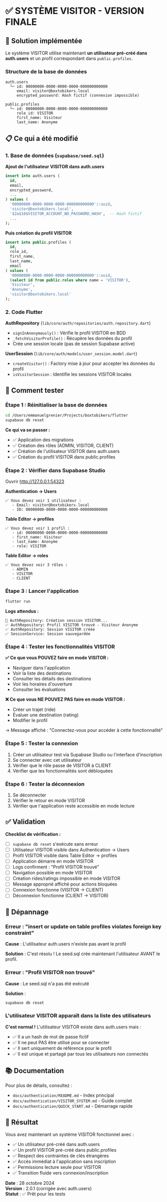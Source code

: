 # ✅ SYSTÈME VISITOR - VERSION FINALE

## 🎯 Solution implémentée

Le système VISITOR utilise maintenant **un utilisateur pré-créé dans auth.users** et un profil correspondant dans `public.profiles`.

### Structure de la base de données

```
auth.users
  └─ id: 00000000-0000-0000-0000-000000000000
     email: visitor@boxtobikers.local
     encrypted_password: Hash fictif (connexion impossible)
     
public.profiles
  └─ id: 00000000-0000-0000-0000-000000000000
     role_id: VISITOR
     first_name: Visiteur
     last_name: Anonyme
```

## 📋 Ce qui a été modifié

### 1. Base de données (`supabase/seed.sql`)

**Ajout de l'utilisateur VISITOR dans auth.users**
```sql
insert into auth.users (
  id,
  email,
  encrypted_password,
  ...
) values (
  '00000000-0000-0000-0000-000000000000'::uuid,
  'visitor@boxtobikers.local',
  '$2a$10$VISITOR_ACCOUNT_NO_PASSWORD_HASH',  -- Hash fictif
  ...
);
```

**Puis création du profil VISITOR**
```sql
insert into public.profiles (
  id,
  role_id,
  first_name,
  last_name,
  email
) values (
  '00000000-0000-0000-0000-000000000000'::uuid,
  (select id from public.roles where name = 'VISITOR'),
  'Visiteur',
  'Anonyme',
  'visitor@boxtobikers.local'
);
```

### 2. Code Flutter

**AuthRepository** (`lib/core/auth/repositories/auth.repository.dart`)
- `signInAnonymously()` : Vérifie le profil VISITOR en BDD
- `_fetchVisitorProfile()` : Récupère les données du profil
- Crée une session locale (pas de session Supabase active)

**UserSession** (`lib/core/auth/models/user_session.model.dart`)
- `createVisitor()` : Factory mise à jour pour accepter les données du profil
- `isVisitorSession` : Identifie les sessions VISITOR locales

## 🚀 Comment tester

### Étape 1 : Réinitialiser la base de données
```bash
cd /Users/emmanuelgrenier/Projects/boxtobikers/flutter
supabase db reset
```

**Ce qui va se passer :**
- ✅ Application des migrations
- ✅ Création des rôles (ADMIN, VISITOR, CLIENT)
- ✅ Création de l'utilisateur VISITOR dans auth.users
- ✅ Création du profil VISITOR dans public.profiles

### Étape 2 : Vérifier dans Supabase Studio

Ouvrir http://127.0.0.1:54323

**Authentication → Users**
```
✅ Vous devez voir 1 utilisateur :
   - Email: visitor@boxtobikers.local
   - ID: 00000000-0000-0000-0000-000000000000
```

**Table Editor → profiles**
```
✅ Vous devez voir 1 profil :
   - id: 00000000-0000-0000-0000-000000000000
   - first_name: Visiteur
   - last_name: Anonyme
   - role: VISITOR
```

**Table Editor → roles**
```
✅ Vous devez voir 3 rôles :
   - ADMIN
   - VISITOR
   - CLIENT
```

### Étape 3 : Lancer l'application
```bash
flutter run
```

**Logs attendus :**
```
🔐 AuthRepository: Création session VISITOR...
✅ AuthRepository: Profil VISITOR trouvé - Visiteur Anonyme
✅ AuthRepository: Session VISITOR créée
✅ SessionService: Session sauvegardée
```

### Étape 4 : Tester les fonctionnalités VISITOR

**✅ Ce que vous POUVEZ faire en mode VISITOR :**
- Naviguer dans l'application
- Voir la liste des destinations
- Consulter les détails des destinations
- Voir les horaires d'ouverture
- Consulter les évaluations

**❌ Ce que vous NE POUVEZ PAS faire en mode VISITOR :**
- Créer un trajet (ride)
- Évaluer une destination (rating)
- Modifier le profil

→ Message affiché : "Connectez-vous pour accéder à cette fonctionnalité"

### Étape 5 : Tester la connexion

1. Créer un utilisateur test via Supabase Studio ou l'interface d'inscription
2. Se connecter avec cet utilisateur
3. Vérifier que le rôle passe de VISITOR à CLIENT
4. Vérifier que les fonctionnalités sont débloquées

### Étape 6 : Tester la déconnexion

1. Se déconnecter
2. Vérifier le retour en mode VISITOR
3. Vérifier que l'application reste accessible en mode lecture

## ✅ Validation

**Checklist de vérification :**

- [ ] `supabase db reset` s'exécute sans erreur
- [ ] Utilisateur VISITOR visible dans Authentication → Users
- [ ] Profil VISITOR visible dans Table Editor → profiles
- [ ] Application démarre en mode VISITOR
- [ ] Logs confirment : "Profil VISITOR trouvé"
- [ ] Navigation possible en mode VISITOR
- [ ] Création rides/ratings impossible en mode VISITOR
- [ ] Message approprié affiché pour actions bloquées
- [ ] Connexion fonctionne (VISITOR → CLIENT)
- [ ] Déconnexion fonctionne (CLIENT → VISITOR)

## 🔧 Dépannage

### Erreur : "insert or update on table profiles violates foreign key constraint"

**Cause** : L'utilisateur auth.users n'existe pas avant le profil

**Solution** : C'est résolu ! Le seed.sql crée maintenant l'utilisateur AVANT le profil.

### Erreur : "Profil VISITOR non trouvé"

**Cause** : Le seed.sql n'a pas été exécuté

**Solution** :
```bash
supabase db reset
```

### L'utilisateur VISITOR apparaît dans la liste des utilisateurs

**C'est normal !** L'utilisateur VISITOR existe dans auth.users mais :
- ✅ Il a un hash de mot de passe fictif
- ✅ Il ne peut PAS être utilisé pour se connecter
- ✅ Il sert uniquement de référence pour le profil
- ✅ Il est unique et partagé par tous les utilisateurs non connectés

## 📚 Documentation

Pour plus de détails, consultez :
- `docs/authentication/README.md` - Index principal
- `docs/authentication/VISITOR_SYSTEM.md` - Guide complet
- `docs/authentication/QUICK_START.md` - Démarrage rapide

## 🎉 Résultat

Vous avez maintenant un système VISITOR fonctionnel avec :
- ✅ Un utilisateur pré-créé dans auth.users
- ✅ Un profil VISITOR pré-créé dans public.profiles
- ✅ Respect des contraintes de clés étrangères
- ✅ Accès immédiat à l'application sans inscription
- ✅ Permissions lecture seule pour VISITOR
- ✅ Transition fluide vers connexion/inscription

**Date** : 28 octobre 2024  
**Version** : 2.0.1 (corrigée avec auth.users)  
**Statut** : ✅ Prêt pour les tests

